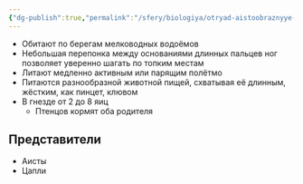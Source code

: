 ```yaml
---
{"dg-publish":true,"permalink":"/sfery/biologiya/otryad-aistoobraznyye-golenastye/","tags":["Зоология"]}
---
```


 - Обитают по берегам мелководных водоёмов
- Небольшая перепонка между основаниями длинных пальцев ног позволяет уверенно шагать по топким местам
- Литают медленно активным или парящим полётмо
- Питаются разнообразной животной пищей, схватывая её длинным, жёстким, как пинцет, клювом
- В гнезде от 2 до 8 яиц
	- Птенцов кормят оба родителя 
## Представители 
- Аисты
- Цапли